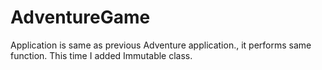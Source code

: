 # AdventureGame
Application is same as previous Adventure application., it performs same function. This time I added Immutable class.

